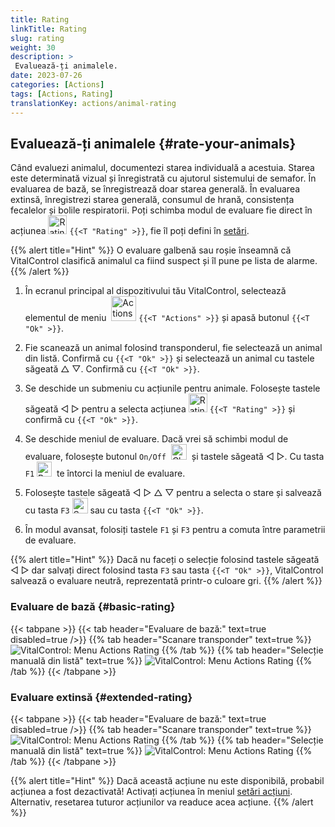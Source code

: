 ```yaml
---
title: Rating
linkTitle: Rating
slug: rating
weight: 30
description: >
 Evaluează-ți animalele.
date: 2023-07-26
categories: [Actions]
tags: [Actions, Rating]
translationKey: actions/animal-rating
---
```


## Evaluează-ți animalele {#rate-your-animals}

Când evaluezi animalul, documentezi starea individuală a acestuia. Starea este determinată vizual și înregistrată cu ajutorul sistemului de semafor. În evaluarea de bază, se înregistrează doar starea generală. În evaluarea extinsă, înregistrezi starea generală, consumul de hrană, consistența fecalelor și bolile respiratorii. Poți schimba modul de evaluare fie direct în acțiunea <img src="/icons/actions/rating.svg" width="30" align="bottom" alt="Rating" /> `{{<T "Rating" >}}`, fie îl poți defini în [setări](../../settings/data-acquisition/#mode-of-animal-rating).

{{% alert title="Hint" %}}
O evaluare galbenă sau roșie înseamnă că VitalControl clasifică animalul ca fiind suspect și îl pune pe lista de alarme.
{{% /alert %}}

1. În ecranul principal al dispozitivului tău VitalControl, selectează elementul de meniu &nbsp;<img src="/icons/actions.svg" width="40" align="bottom" alt="Actions" /> `{{<T "Actions" >}}` și apasă butonul `{{<T "Ok" >}}`.

2. Fie scanează un animal folosind transponderul, fie selectează un animal din listă. Confirmă cu `{{<T "Ok" >}}` și selectează un animal cu tastele săgeată △ ▽. Confirmă cu `{{<T "Ok" >}}`.

3. Se deschide un submeniu cu acțiunile pentru animale. Folosește tastele săgeată ◁ ▷ pentru a selecta acțiunea <img src="/icons/actions/rating.svg" width="30" align="bottom" alt="Rating" /> `{{<T "Rating" >}}` și confirmă cu `{{<T "Ok" >}}`.

4. Se deschide meniul de evaluare. Dacă vrei să schimbi modul de evaluare, folosește butonul `On/Off` &nbsp;<img src="/icons/gear.svg" width="25" align="bottom" alt="Chain-of-actions" />&nbsp; și tastele săgeată ◁ ▷. Cu tasta `F1` <img src="/icons/footer/exit.svg" width="24" align="bottom" alt="Back" />&nbsp; te întorci la meniul de evaluare.

5. Folosește tastele săgeată ◁ ▷ △ ▽ pentru a selecta o stare și salvează cu tasta `F3` <img src="/icons/footer/save.svg" width="25" align="bottom" alt="Save" /> sau cu tasta `{{<T "Ok" >}}`.

6. În modul avansat, folosiți tastele `F1` și `F3` pentru a comuta între parametrii de evaluare.

{{% alert title="Hint" %}}
Dacă nu faceți o selecție folosind tastele săgeată ◁ ▷ dar salvați direct folosind tasta `F3` sau tasta `{{<T "Ok" >}}`, VitalControl salvează o evaluare neutră, reprezentată printr-o culoare gri.
{{% /alert %}}

### Evaluare de bază {#basic-rating}

{{< tabpane >}}
{{< tab header="Evaluare de bază:" text=true disabled=true />}}
{{% tab header="Scanare transponder" text=true %}}
![VitalControl: Menu Actions Rating](../images/basicrating-scan.png "Evaluare de bază")
{{% /tab %}}
{{% tab header="Selecție manuală din listă" text=true %}}
![VitalControl: Menu Actions Rating](../images/basicrating.png "Evaluare de bază")
{{% /tab %}}
{{< /tabpane >}}

### Evaluare extinsă {#extended-rating}

{{< tabpane >}}
{{< tab header="Evaluare de bază:" text=true disabled=true />}}
{{% tab header="Scanare transponder" text=true %}}
![VitalControl: Menu Actions Rating](../images/extendedrating-scan.png "Evaluare extinsă")
{{% /tab %}}
{{% tab header="Selecție manuală din listă" text=true %}}
![VitalControl: Menu Actions Rating](../images/extendedrating.png "Evaluare extinsă")
{{% /tab %}}
{{< /tabpane >}}

{{% alert title="Hint" %}}
Dacă această acțiune nu este disponibilă, probabil acțiunea a fost dezactivată! Activați acțiunea în meniul [setări acțiuni](../setting/). Alternativ, resetarea tuturor acțiunilor va readuce acea acțiune.
{{% /alert %}}
